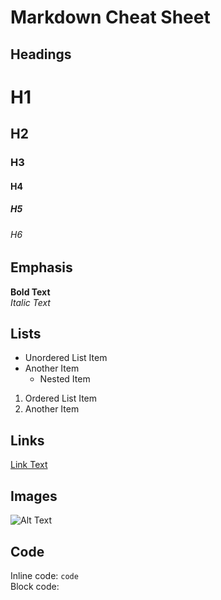 # Markdown Cheat Sheet

## Headings
# H1
## H2
### H3
#### H4
##### H5
###### H6

## Emphasis
**Bold Text**  
*Italic Text*

## Lists
- Unordered List Item
- Another Item
  - Nested Item
1. Ordered List Item
2. Another Item

## Links
[Link Text](https://www.example.com)

## Images
![Alt Text](image.jpg)

## Code
Inline code: `code`  
Block code:
